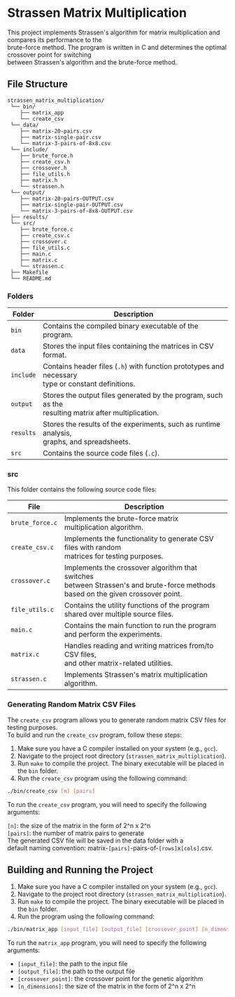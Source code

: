 # Strassen Matrix Multiplication

This project implements Strassen's algorithm for matrix multiplication and compares its performance to the<br>brute-force method. The program is written in C and determines the optimal crossover point for switching<br>between Strassen's algorithm and the brute-force method.

## File Structure

```
strassen_matrix_multiplication/
 └── bin/
    ├── matrix_app
    └── create_csv
 └── data/
    ├── matrix-20-pairs.csv
    ├── matrix-single-pair.csv
    └── matrix-3-pairs-of-8x8.csv
 └── include/
    ├── brute_force.h
    ├── create_csv.h
    ├── crossover.h
    ├── file_utils.h
    ├── matrix.h
    └── strassen.h
 └── output/
    ├── matrix-20-pairs-OUTPUT.csv
    ├── matrix-single-pair-OUTPUT.csv
    └── matrix-3-pairs-of-8x8-OUTPUT.csv
 ├── results/
 └── src/
    ├── brute_force.c
    ├── create_csv.c
    ├── crossover.c
    ├── file_utils.c
    ├── main.c
    ├── matrix.c
    └── strassen.c
 ├── Makefile
 └── README.md

```
### Folders

| Folder       | Description                                                            |
|--------------|------------------------------------------------------------------------|
| `bin`        | Contains the compiled binary executable of the program.                |
| `data`       | Stores the input files containing the matrices in CSV format.          |
| `include`    | Contains header files (`.h`) with function prototypes and necessary<br>type or constant definitions. |
| `output`     | Stores the output files generated by the program, such as the<br>resulting matrix after multiplication. |
| `results`    | Stores the results of the experiments, such as runtime analysis,<br>graphs, and spreadsheets. |
| `src`        | Contains the source code files (`.c`).                                  |

### src

This folder contains the following source code files:

| File          | Description                                                            |
|---------------|------------------------------------------------------------------------|
| `brute_force.c` | Implements the brute-force matrix multiplication algorithm.        |
| `create_csv.c` | Implements the functionality to generate CSV files with random<br>matrices for testing purposes. |
| `crossover.c`  | Implements the crossover algorithm that switches<br>between Strassen's and brute-force methods based on the given crossover point. |
| `file_utils.c`  | Contains the utility functions of the program shared over multiple source files.                |
| `main.c`      | Contains the main function to run the program and perform the experiments. |
| `matrix.c`    | Handles reading and writing matrices from/to CSV files,<br>and other matrix-related utilities. |
| `strassen.c`  | Implements Strassen's matrix multiplication algorithm.                |


### Generating Random Matrix CSV Files

The `create_csv` program allows you to generate random matrix CSV files for testing purposes.<br>To build and run the `create_csv` program, follow these steps:

1. Make sure you have a C compiler installed on your system (e.g., `gcc`).
2. Navigate to the project root directory (`strassen_matrix_multiplication`).
3. Run `make` to compile the project. The binary executable will be placed in the `bin` folder.
4. Run the `create_csv` program using the following command:

```bash
./bin/create_csv [n] [pairs]
```

To run the `create_csv` program, you will need to specify the following arguments:

`[n]`: the size of the matrix in the form of 2^n x 2^n<br>
`[pairs]`: the number of matrix pairs to generate<br>
The generated CSV file will be saved in the data folder with a<br>default naming convention: matrix-`[pairs]`-pairs-of-`[rows]`x`[cols]`.csv.

## Building and Running the Project

1. Make sure you have a C compiler installed on your system (e.g., `gcc`).
2. Navigate to the project root directory (`strassen_matrix_multiplication`).
3. Run `make` to compile the project. The binary executable will be placed in the `bin` folder.
4. Run the program using the following command:

```bash
./bin/matrix_app [input_file] [output_file] [crossover_point] [n_dimensions]
```

To run the `matrix_app` program, you will need to specify the following arguments:

- `[input_file]`: the path to the input file
- `[output_file]`: the path to the output file
- `[crossover_point]`: the crossover point for the genetic algorithm
- `[n_dimensions]`: the size of the matrix in the form of 2^n x 2^n

